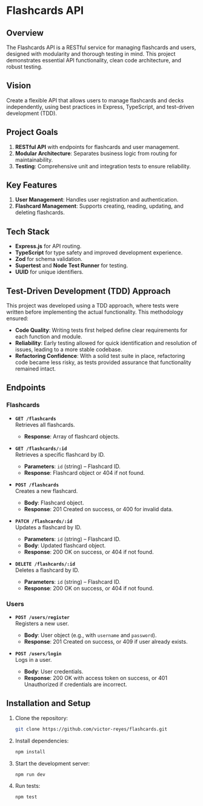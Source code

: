 # Flashcards API

## Overview
The Flashcards API is a RESTful service for managing flashcards and users, designed with modularity and thorough testing in mind. This project demonstrates essential API functionality, clean code architecture, and robust testing.

## Vision
Create a flexible API that allows users to manage flashcards and decks independently, using best practices in Express, TypeScript, and test-driven development (TDD).

## Project Goals
1. **RESTful API** with endpoints for flashcards and user management.
2. **Modular Architecture**: Separates business logic from routing for maintainability.
3. **Testing**: Comprehensive unit and integration tests to ensure reliability.

## Key Features
1. **User Management**: Handles user registration and authentication.
2. **Flashcard Management**: Supports creating, reading, updating, and deleting flashcards.

## Tech Stack
- **Express.js** for API routing.
- **TypeScript** for type safety and improved development experience.
- **Zod** for schema validation.
- **Supertest** and **Node Test Runner** for testing.
- **UUID** for unique identifiers.

## Test-Driven Development (TDD) Approach
This project was developed using a TDD approach, where tests were written before implementing the actual functionality. This methodology ensured:
- **Code Quality**: Writing tests first helped define clear requirements for each function and module.
- **Reliability**: Early testing allowed for quick identification and resolution of issues, leading to a more stable codebase.
- **Refactoring Confidence**: With a solid test suite in place, refactoring code became less risky, as tests provided assurance that functionality remained intact.

## Endpoints

### Flashcards
- **`GET /flashcards`**  
  Retrieves all flashcards.
  - **Response**: Array of flashcard objects.

- **`GET /flashcards/:id`**  
  Retrieves a specific flashcard by ID.
  - **Parameters**: `id` (string) – Flashcard ID.
  - **Response**: Flashcard object or 404 if not found.

- **`POST /flashcards`**  
  Creates a new flashcard.
  - **Body**: Flashcard object.
  - **Response**: 201 Created on success, or 400 for invalid data.

- **`PATCH /flashcards/:id`**  
  Updates a flashcard by ID.
  - **Parameters**: `id` (string) – Flashcard ID.
  - **Body**: Updated flashcard object.
  - **Response**: 200 OK on success, or 404 if not found.

- **`DELETE /flashcards/:id`**  
  Deletes a flashcard by ID.
  - **Parameters**: `id` (string) – Flashcard ID.
  - **Response**: 200 OK on success, or 404 if not found.

### Users
- **`POST /users/register`**  
  Registers a new user.
  - **Body**: User object (e.g., with `username` and `password`).
  - **Response**: 201 Created on success, or 409 if user already exists.

- **`POST /users/login`**  
  Logs in a user.
  - **Body**: User credentials.
  - **Response**: 200 OK with access token on success, or 401 Unauthorized if credentials are incorrect.

## Installation and Setup
1. Clone the repository:
   ```bash
   git clone https://github.com/victor-reyes/flashcards.git
   ```
2. Install dependencies:
   ```bash
   npm install
   ```
3. Start the development server:
   ```bash
   npm run dev
   ```
4. Run tests:
   ```bash
   npm test
   ```
